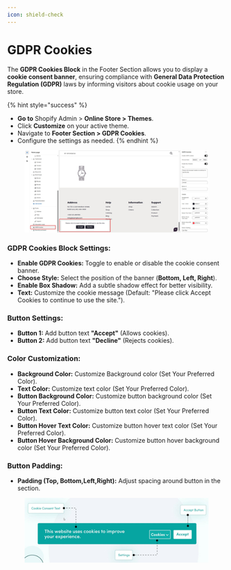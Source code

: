 ```yaml
---
icon: shield-check
---
```


# GDPR Cookies

The **GDPR Cookies Block** in the Footer Section allows you to display a **cookie consent banner**, ensuring compliance with **General Data Protection Regulation (GDPR)** laws by informing visitors about cookie usage on your store.

{% hint style="success" %}
* **Go to** Shopify Admin > **Online Store > Themes**.
* Click **Customize** on your active theme.
* Navigate to **Footer Section > GDPR Cookies**.
* Configure the settings as needed.
{% endhint %}

<figure><img src="../.gitbook/assets/gdpr.jpg" alt=""><figcaption></figcaption></figure>

### GDPR Cookies Block Settings:

* **Enable GDPR Cookies:** Toggle to enable or disable the cookie consent banner.
* **Choose Style:** Select the position of the banner (**Bottom, Left, Right**).
* **Enable Box Shadow:** Add a subtle shadow effect for better visibility.
* **Text:** Customize the cookie message (Default: "Please click Accept Cookies to continue to use the site.").

### Button Settings:

* **Button 1:**  Add button text **"Accept"** (Allows cookies).
* **Button 2:** Add button text **"Decline"** (Rejects cookies).

### Color Customization:

* **Background Color:** Customize Background color (Set Your Preferred Color).
* **Text Color:** Customize text color (Set Your Preferred Color).
* **Button Background Color:**  Customize button background color (Set Your Preferred Color).
* **Button Text Color:**  Customize button text color (Set Your Preferred Color).
* **Button Hover Text Color:** Customize button hover text color (Set Your Preferred Color).
* **Button Hover Background Color:** Customize button hover background color (Set Your Preferred Color).

### Button Padding:

* **Padding (Top, Bottom,Left,Right):** Adjust spacing around button in the section.

<figure><img src="../.gitbook/assets/gdpr-01.jpg" alt=""><figcaption></figcaption></figure>
